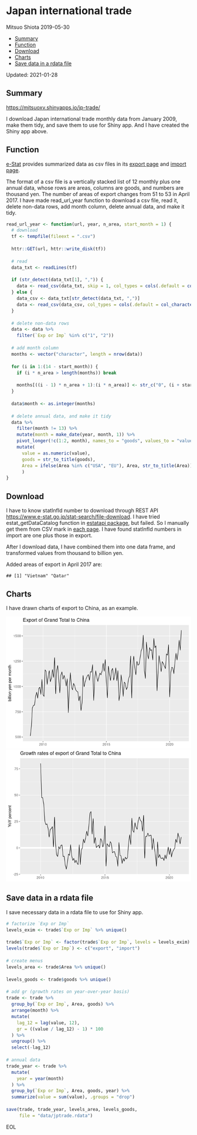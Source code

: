 Japan international trade
================
Mitsuo Shiota
2019-05-30

-   [Summary](#summary)
-   [Function](#function)
-   [Download](#download)
-   [Charts](#charts)
-   [Save data in a rdata file](#save-data-in-a-rdata-file)

Updated: 2021-01-28

## Summary

<https://mitsuoxv.shinyapps.io/jp-trade/>

I download Japan international trade monthly data from January 2009,
make them tidy, and save them to use for Shiny app. And I have created
the Shiny app above.

## Function

[e-Stat](https://www.e-stat.go.jp/en) provides summarized data as csv
files in its [export
page](https://www.e-stat.go.jp/stat-search/files?page=1&layout=datalist&toukei=00350300&bunya_l=16&tstat=000001013137&cycle=1&tclass1=000001013260&tclass2=000001013261&second2=1)
and [import
page](https://www.e-stat.go.jp/stat-search/files?page=1&layout=datalist&toukei=00350300&bunya_l=16&tstat=000001013137&cycle=1&tclass1=000001013260&tclass2=000001013262&second2=1).

The format of a csv file is a vertically stacked list of 12 monthly plus
one annual data, whose rows are areas, columns are goods, and numbers
are thousand yen. The number of areas of export changes from 51 to 53 in
April 2017. I have made read\_url\_year function to download a csv file,
read it, delete non-data rows, add month column, delete annual data, and
make it tidy.

``` r
read_url_year <- function(url, year, n_area, start_month = 1) {
  # download
  tf <- tempfile(fileext = ".csv")
  
  httr::GET(url, httr::write_disk(tf))
  
  # read
  data_txt <- readLines(tf)
  
  if (str_detect(data_txt[1], ",")) {
    data <- read_csv(data_txt, skip = 1, col_types = cols(.default = col_character()))
  } else {
    data_csv <- data_txt[str_detect(data_txt, ",")]
    data <- read_csv(data_csv, col_types = cols(.default = col_character()))
  }

  # delete non-data rows
  data <- data %>% 
    filter(`Exp or Imp` %in% c("1", "2"))
  
  # add month column
  months <- vector("character", length = nrow(data))
  
  for (i in 1:(14 - start_month)) {
    if (i * n_area > length(months)) break
    
    months[((i - 1) * n_area + 1):(i * n_area)] <- str_c("0", (i + start_month - 1)) %>% str_sub(start = -2L)
  }
  
  data$month <- as.integer(months)
  
  # delete annual data, and make it tidy
  data %>% 
    filter(month != 13) %>% 
    mutate(month = make_date(year, month, 1)) %>% 
    pivot_longer(!c(1:2, month), names_to = "goods", values_to = "value") %>% 
    mutate(
      value = as.numeric(value),
      goods = str_to_title(goods),
      Area = ifelse(Area %in% c("USA", "EU"), Area, str_to_title(Area))
      )
}
```

## Download

I have to know statInfId number to download through REST API
<https://www.e-stat.go.jp/stat-search/file-download>. I have tried
estat\_getDataCatalog function in [estatapi
package](https://cran.rstudio.com/web/packages/estatapi/estatapi.pdf),
but failed. So I manually get them from CSV mark in [each
page](https://www.e-stat.go.jp/stat-search/files?page=1&layout=datalist&toukei=00350300&bunya_l=16&tstat=000001013137&cycle=1&year=20190&month=12040604&tclass1=000001013260&tclass2=000001013261&result_back=1&second2=1).
I have found statInfId numbers in import are one plus those in export.

After I download data, I have combined them into one data frame, and
transformed values from thousand to billion yen.

Added areas of export in April 2017 are:

    ## [1] "Vietnam" "Qatar"

## Charts

I have drawn charts of export to China, as an example.

![](README_files/figure-gfm/charts-1.png)<!-- -->![](README_files/figure-gfm/charts-2.png)<!-- -->

## Save data in a rdata file

I save necessary data in a rdata file to use for Shiny app.

``` r
# factorize `Exp or Imp`
levels_exim <- trade$`Exp or Imp` %>% unique()

trade$`Exp or Imp` <- factor(trade$`Exp or Imp`, levels = levels_exim)
levels(trade$`Exp or Imp`) <- c("export", "import")

# create menus
levels_area <- trade$Area %>% unique()

levels_goods <- trade$goods %>% unique()

# add gr (growth rates on year-over-year basis)
trade <- trade %>% 
  group_by(`Exp or Imp`, Area, goods) %>% 
  arrange(month) %>% 
  mutate(
    lag_12 = lag(value, 12),
    gr = ((value / lag_12) - 1) * 100
  ) %>% 
  ungroup() %>% 
  select(-lag_12)

# annual data
trade_year <- trade %>% 
  mutate(
    year = year(month)
  ) %>% 
  group_by(`Exp or Imp`, Area, goods, year) %>% 
  summarize(value = sum(value), .groups = "drop")

save(trade, trade_year, levels_area, levels_goods,
     file = "data/jptrade.rdata")
```

EOL
